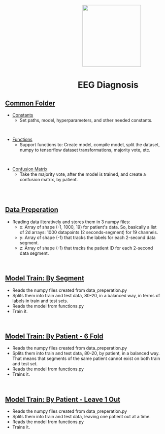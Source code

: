 &emsp; &emsp; &emsp; &emsp; &emsp; &emsp; &emsp; &emsp; &emsp; &emsp; &emsp; &emsp; &emsp; &emsp; <img src="https://i.imgur.com/UwbMboU.png" width="190" height="200">

# &emsp;&emsp; &emsp; &emsp; &emsp; &emsp; &emsp; EEG Diagnosis

## <a href="https://github.com/ggkenios/eeg-diagnosis/tree/main/common">Common Folder</a> <br>
* <a href="https://github.com/ggkenios/eeg-diagnosis/blob/main/common/constants.py">Constants</a> <br>
   - Set paths, model, hyperparameters, and other needed constants.
<br>

* <a href="https://github.com/ggkenios/eeg-diagnosis/blob/main/common/functions.py">Functions</a> <br>
   - Support functions to: Create model, compile model, split the dataset, numpy to tensorflow dataset transformations, majority vote, etc.
<br>

* <a href="https://github.com/ggkenios/eeg-diagnosis/blob/main/common/confusion_matrix.py">Confusion Matrix</a> <br>
   - Take the majority vote, after the model is trained, and create a confusion matrix, by patient.
<br>
<br>

## <a href="https://github.com/ggkenios/eeg-diagnosis/blob/main/data_preperation.py">Data Preperation</a> <br>
   * Reading data ilteratively and stores them in 3 numpy files: <br>
     - x: Array of shape (-1, 1000, 19) for patient's data. So, basically a list of 2d arrays: 1000 datapoints (2 seconds-segment) for 19 channels. <br>
     - y: Array of shape (-1) that tracks the labels for each 2-second data segment. <br>
     - z: Array of shape (-1) that tracks the patient ID for each 2-second data segment. <br>

<br>

## <a href="https://github.com/ggkenios/eeg-diagnosis/blob/main/model_train_segments.py">Model Train: By Segment</a> <br>
   - Reads the numpy files created from data_preperation.py <br>
   - Splits them into train and test data, 80-20, in a balanced way, in terms of labels in train and test sets. <br>
   - Reads the model from functions.py <br>
   - Train it. <br>
   
<br>

## <a href="https://github.com/ggkenios/eeg-diagnosis/blob/main/model_train_patient_6fold.py">Model Train: By Patient - 6 Fold</a> <br>
   - Reads the numpy files created from data_preperation.py <br>
   - Splits them into train and test data, 80-20, by patient, in a balanced way. That means that segments of the same patient cannot exist on both train and test set. <br>
   - Reads the model from functions.py <br>
   - Trains it. <br>

<br>

## <a href="https://github.com/ggkenios/eeg-diagnosis/blob/main/model_train_patient_leave1out.py">Model Train: By Patient - Leave 1 Out</a> <br>
   - Reads the numpy files created from data_preperation.py <br>
   - Splits them into train and test data, leaving one patient out at a time. <br>
   - Reads the model from functions.py <br>
   - Trains it. <br>
   
<br>
